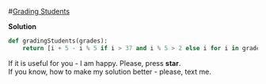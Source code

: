 #[Grading Students](https://www.hackerrank.com/challenges/grading/problem)

**Solution**
<br>
```python
def gradingStudents(grades):
    return [i + 5 - i % 5 if i > 37 and i % 5 > 2 else i for i in grades]
```

If it is useful for you - I am happy. Please, press **star**.
<br>
If you know, how to make my solution better - please, text me.
